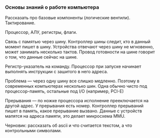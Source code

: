 ### Основы знаний о работе компьютера

Рассказать про базовые компоненты (логические вентили).
Тактирование.

Процессор, АЛУ, регистры, флаги.

Связь с памятью через шину.
Контроллер шины следит, кто в данный момент пишет в шину.
Устройства отвечают через шину не мгновенно, может занимать несколько тактов.
Провод готовности на шине говорит о том, что данные сейчас на шине.

Регистр-указатель на команду.
Процессор при запуске начинает выполнять инструкции с зашитого в него адреса.

Проблема — через одну шину все слишко медленно. Поэтому в современных компьютерах несколько шин.
Одна обычно чисто под процессор-память, остальные под I/O (например, PCI-E)

Прерывания — по ножке процессора исполнение прееключается на другой адрес.
У прерывания есть номер.
Контроллер прерываний пишет в память, какое прерывание вызвано.
Данные с устройств мапятся на адреса памяти, это делает микросхема MMU.

Черновик:
рассказать об ascii и что считается текстом, а что контрольными символами.
